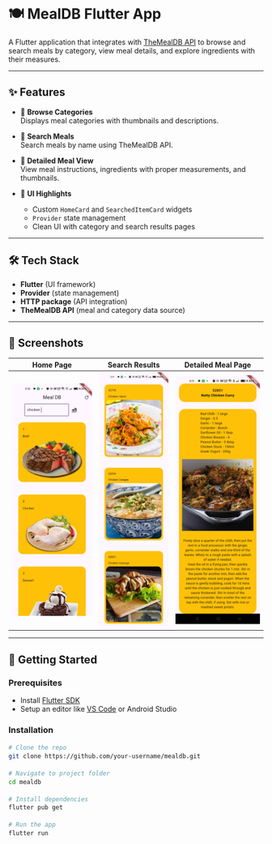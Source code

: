 # 🍽️ MealDB Flutter App

A Flutter application that integrates with [TheMealDB API](https://www.themealdb.com) to browse and search meals by category, view meal details, and explore ingredients with their measures.

---

## ✨ Features

- 📂 **Browse Categories**  
  Displays meal categories with thumbnails and descriptions.

- 🔎 **Search Meals**  
  Search meals by name using TheMealDB API.

- 📖 **Detailed Meal View**  
  View meal instructions, ingredients with proper measurements, and thumbnails.

- 🎨 **UI Highlights**  
  - Custom `HomeCard` and `SearchedItemCard` widgets  
  - `Provider` state management  
  - Clean UI with category and search results pages

---

## 🛠️ Tech Stack

- **Flutter** (UI framework)  
- **Provider** (state management)  
- **HTTP package** (API integration)  
- **TheMealDB API** (meal and category data source)

---

## 📸 Screenshots

| Home Page | Search Results | Detailed Meal Page |
|-----------|----------------|--------------------|
| ![Home Page](assets/images/homepage.jpg) | ![Search Results](assets/images/searchresults.jpg) | ![Meal Details](assets/images/detailed.jpg) |



---

## 🚀 Getting Started

### Prerequisites
- Install [Flutter SDK](https://docs.flutter.dev/get-started/install)  
- Setup an editor like [VS Code](https://code.visualstudio.com/) or Android Studio  

### Installation
```bash
# Clone the repo
git clone https://github.com/your-username/mealdb.git

# Navigate to project folder
cd mealdb

# Install dependencies
flutter pub get

# Run the app
flutter run
